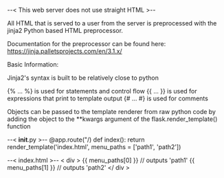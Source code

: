 --< This web server does not use straight HTML >--

All HTML that is served to a user from the server is preprocessed
with the jinja2 Python based HTML preprocessor. 

Documentation for the preprocessor can be found here: https://jinja.palletsprojects.com/en/3.1.x/

Basic Information:

Jinja2's syntax is built to be relatively close to python

{% ... %} is used for statements and control flow
{{ ... }} is used for expressions that print to template output
{# ... #} is used for comments

Objects can be passed to the template renderer from raw python code by
adding the object to the **kwargs argument of the flask.render_template() function

--< __init__.py >--
@app.route("/)
def index():
    return render_template('index.html', menu_paths = ['path1', 'path2'])

--< index.html >--
< div >
    {{ menu_paths[0] }} // outputs 'path1'
    {{ menu_paths[1] }} // outputs 'path2'
</ div >